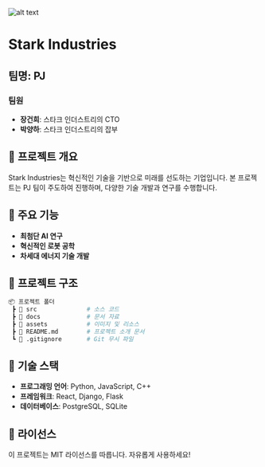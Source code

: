 ![alt text](image.png)

# Stark Industries

## 팀명: PJ

### 팀원

- **장건희**: 스타크 인더스트리의 CTO
- **박양하**: 스타크 인더스트리의 잡부

## 📌 프로젝트 개요

Stark Industries는 혁신적인 기술을 기반으로 미래를 선도하는 기업입니다. 본 프로젝트는 PJ 팀이 주도하여 진행하며, 다양한 기술 개발과 연구를 수행합니다.

## 🚀 주요 기능

- **최첨단 AI 연구**
- **혁신적인 로봇 공학**
- **차세대 에너지 기술 개발**

## 📂 프로젝트 구조

```bash
📦 프로젝트 폴더
 ┣ 📂 src              # 소스 코드
 ┣ 📂 docs             # 문서 자료
 ┣ 📂 assets           # 이미지 및 리소스
 ┣ 📜 README.md        # 프로젝트 소개 문서
 ┗ 📜 .gitignore       # Git 무시 파일
```

## 🔧 기술 스택

- **프로그래밍 언어**: Python, JavaScript, C++
- **프레임워크**: React, Django, Flask
- **데이터베이스**: PostgreSQL, SQLite

## 📄 라이선스

이 프로젝트는 MIT 라이선스를 따릅니다. 자유롭게 사용하세요!

